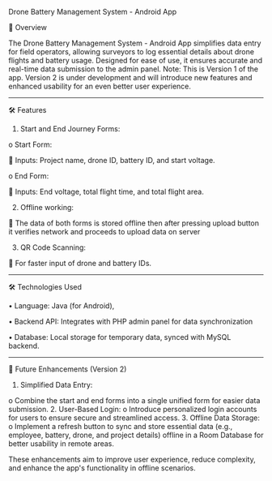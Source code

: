 Drone Battery Management System - Android App

📘 Overview

The Drone Battery Management System - Android App simplifies data entry for field operators, allowing surveyors to log essential details about drone flights and battery usage. Designed for ease of use, it ensures accurate and real-time data submission to the admin panel.
Note: This is Version 1 of the app. Version 2 is under development and will introduce new features and enhanced usability for an even better user experience.
________________________________________
🛠️ Features

1.	Start and End Journey Forms:

o	Start Form:

	Inputs: Project name, drone ID, battery ID, and start voltage.

o	End Form:

	Inputs: End voltage, total flight time, and total flight area.

2.	Offline working:

	The data of both forms is stored offline then after pressing upload button it verifies network and proceeds to upload data on server

3.	QR Code Scanning: 

	For faster input of drone and battery IDs.
________________________________________
🛠️ Technologies Used

•	Language: Java (for Android), 

•	Backend API: Integrates with PHP admin panel for data synchronization

•	Database: Local storage for temporary data, synced with MySQL backend.
________________________________________
🚀 Future Enhancements (Version 2)

1.	Simplified Data Entry:

o	Combine the start and end forms into a single unified form for easier data submission.
2.	User-Based Login:
o	Introduce personalized login accounts for users to ensure secure and streamlined access.
3.	Offline Data Storage:
o	Implement a refresh button to sync and store essential data (e.g., employee, battery, drone, and project details) offline in a Room Database for better usability in remote areas.

These enhancements aim to improve user experience, reduce complexity, and enhance the app's functionality in offline scenarios.
